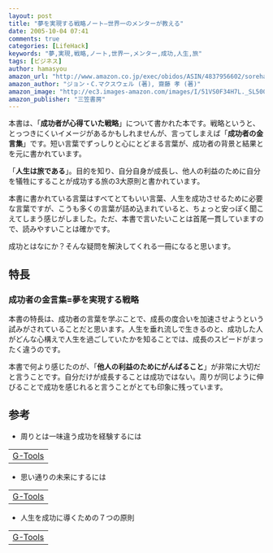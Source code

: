 ```yaml
---
layout: post
title: "夢を実現する戦略ノート―世界一のメンターが教える"
date: 2005-10-04 07:41
comments: true
categories: [LifeHack]
keywords: "夢,実現,戦略,ノート,世界一,メンター,成功,人生,旅"
tags: [ビジネス]
author: hamasyou
amazon_url: "http://www.amazon.co.jp/exec/obidos/ASIN/4837956602/sorehabooks-22/249-5154187-6356367?%5Fencoding=UTF8&camp=247&link%5Fcode=xm2"
amazon_author: "ジョン・C.マクスウェル (著), 齋藤 孝 (著)"
amazon_image: "http://ec3.images-amazon.com/images/I/51VS0F34H7L._SL500_AA300_.jpg"
amazon_publisher: "三笠書房"
---
```


本書は、「<strong>成功者が心得ていた戦略</strong>」について書かれた本です。戦略というと、とっつきにくいイメージがあるかもしれませんが、言ってしまえば「<strong>成功者の金言集</strong>」です。短い言葉でずっしりと心にとどまる言葉が、成功者の背景と結果とを元に書かれています。

「<strong>人生は旅である</strong>」。目的を知り、自分自身が成長し、他人の利益のために自分を犠牲にすることが成功する旅の3大原則と書かれています。

本書に書かれている言葉はすべてとてもいい言葉、人生を成功させるために必要な言葉ですが、こうも多くの言葉が詰め込まれていると、ちょっと安っぽく聞こえてしまう感じがしました。ただ、本書で言いたいことは首尾一貫していますので、読みやすいことは確かです。

成功とはなにか？そんな疑問を解決してくれる一冊になると思います。


<!-- more -->

<h2>特長</h2>

<h3>成功者の金言集=夢を実現する戦略</h3>

本書の特長は、成功者の言葉を学ぶことで、成長の度合いを加速させようという試みがされていることだと思います。人生を垂れ流しで生きるのと、成功した人がどんな心構えで人生を過ごしていたかを知ることでは、成長のスピードがまったく違うのです。

本書で何より感じたのが、「<strong>他人の利益のためにがんばること</strong>」が非常に大切だと言うことです。自分だけが成長することは成功ではない。周りが同じように伸びることで成功を感じれると言うことがとても印象に残っています。

<h2>参考</h2>

+ 周りとは一味違う成功を経験するには
<div class="rakuten"><table width="400" border="0" cellpadding="5"><tr><td colspan="2" ><a href="http://www.amazon.co.jp/exec/obidos/ASIN/4837956505/sorehabooks-22/" rel="external nofollow">G-Tools</a></font></td></tr></table></div>

+ 思い通りの未来にするには
<div class="rakuten"><table width="400" border="0" cellpadding="5"><tr><td colspan="2" ><a href="http://www.amazon.co.jp/exec/obidos/ASIN/4478733139/sorehabooks-22/" rel="external nofollow">G-Tools</a></font></td></tr></table></div>

+ 人生を成功に導くための７つの原則
<div class="rakuten"><table width="400" border="0" cellpadding="5"><tr><td colspan="2" ><a href="http://www.amazon.co.jp/exec/obidos/ASIN/4906638015/sorehabooks-22/" rel="external nofollow">G-Tools</a></font></td></tr></table></div>




